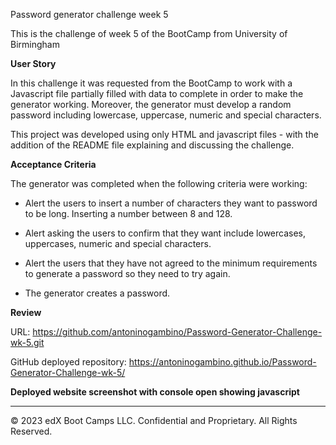 Password generator challenge week 5

This is the challenge of week 5 of the BootCamp from University of Birmingham

**User Story**

In this challenge it was requested from the BootCamp to work with a Javascript file partially filled with data to complete in order to make the generator working. Moreover, the generator must develop a random password including lowercase, uppercase, numeric and special characters.

This project was developed using only HTML and javascript files - with the addition of the README file explaining and discussing the challenge.

**Acceptance Criteria**

The generator was completed when the following criteria were working:

- Alert the users to insert a number of characters they want to password to be long. Inserting a number between 8 and 128.

- Alert asking the users to confirm that they want include lowercases, uppercases, numeric and special characters.

- Alert the users that they have not agreed to the minimum requirements to generate a password so they need to try again.

- The generator creates a password.

**Review**

URL: https://github.com/antoninogambino/Password-Generator-Challenge-wk-5.git

GitHub deployed repository: https://antoninogambino.github.io/Password-Generator-Challenge-wk-5/

**Deployed website screenshot with console open showing javascript**

---

© 2023 edX Boot Camps LLC. Confidential and Proprietary. All Rights Reserved.
